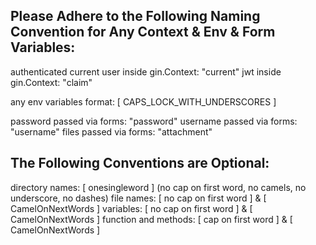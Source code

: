 ## Please Adhere to the Following Naming Convention for Any Context & Env & Form Variables:

authenticated current user inside gin.Context: "current"
jwt inside gin.Context: "claim"

any env variables format: [ CAPS_LOCK_WITH_UNDERSCORES ]

password passed via forms: "password"
username passed via forms: "username"
files passed via forms: "attachment"

## The Following Conventions are Optional:

directory names: [ onesingleword ] (no cap on first word, no camels, no underscore, no dashes)
file names: [ no cap on first word ] & [ CamelOnNextWords ]
variables: [ no cap on first word ] & [ CamelOnNextWords ]
function and methods: [ cap on first word ] & [ CamelOnNextWords ]